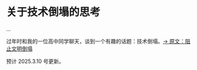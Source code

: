 # 关于技术倒塌的思考

...


过年时和我的一位高中同学聊天，谈到一个有趣的话题：技术倒塌。[→ 原文：阻止文明倒塌](https://www.gcores.com/articles/110509)




预计 2025.3.10 号更新。

